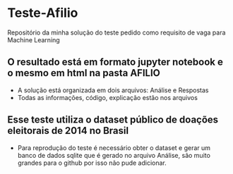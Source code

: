 # Teste-Afilio
Repositório da minha solução do teste pedido como requisito de vaga para Machine Learning

## O resultado está em formato jupyter notebook e o mesmo em html na pasta AFILIO

- A solução está organizada em dois arquivos: Análise e Respostas
- Todas as informações, código, explicação estão nos arquivos

## Esse teste utiliza o dataset público de doações eleitorais de 2014 no Brasil

- Para reprodução do teste é necessário obter o dataset e gerar um banco de dados sqlite que é gerado no arquivo Análise, são muito grandes para o github por isso não pude adicionar.
